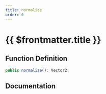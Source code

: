 ```yaml
---
title: normalize
order: 0
---
```


# {{ $frontmatter.title }}

## Function Definition

```ts
public normalize(): Vector2;
```

## Documentation

<!--@include: ./parts/normalize.md-->
